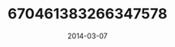 ---
title: "670461383266347578"
cover: "2014-03-07 09.34.06 670461383266347578_46248401"
photo: "2014-03-07 09.34.06 670461383266347578_46248401"
date: "2014-03-07"
type: "photo"
---